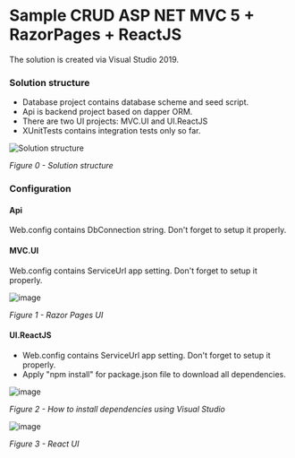 # Sample CRUD ASP NET MVC 5 + RazorPages + ReactJS

The solution is created via Visual Studio 2019.

### Solution structure
* Database project contains database scheme and seed script.
* Api is backend project based on dapper ORM.
* There are two UI projects: MVC.UI and UI.ReactJS
* XUnitTests contains integration tests only so far.

![Solution structure](https://user-images.githubusercontent.com/4447809/112223312-29fbd700-8c43-11eb-91f0-341eb01ff298.png)

*Figure 0 - Solution structure*

### Configuration
#### Api
Web.config contains DbConnection string. Don't forget to setup it properly.
#### MVC.UI
Web.config contains ServiceUrl app setting. Don't forget to setup it properly.

![image](https://user-images.githubusercontent.com/4447809/112223259-1a7c8e00-8c43-11eb-99a5-262152605dc1.png)

*Figure 1 - Razor Pages UI*

#### UI.ReactJS
* Web.config contains ServiceUrl app setting. Don't forget to setup it properly.
* Apply "npm install" for package.json file to download all dependencies.

![image](https://user-images.githubusercontent.com/4447809/112223690-b1494a80-8c43-11eb-90ea-c43525acfacf.png)

*Figure 2 - How to install dependencies using Visual Studio*

![image](https://user-images.githubusercontent.com/4447809/112223159-fa4ccf00-8c42-11eb-8e84-6495654d1cff.png)

*Figure 3 - React UI*
